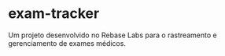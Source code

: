 # exam-tracker
Um projeto desenvolvido no Rebase Labs para o rastreamento e gerenciamento de exames médicos.
